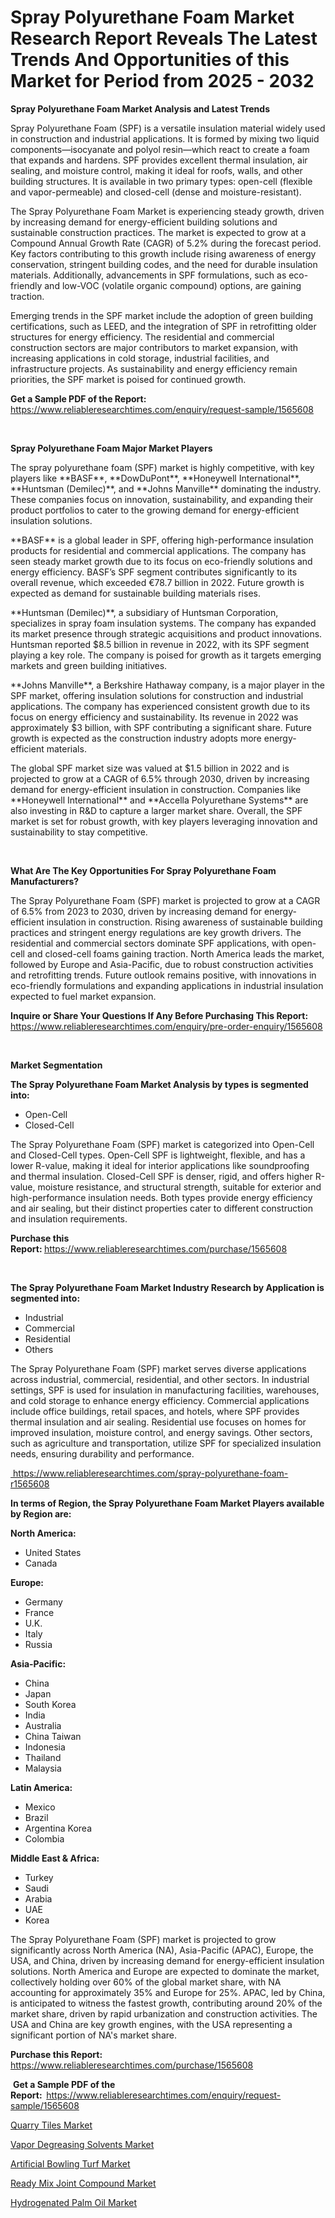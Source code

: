 <p><h1>Spray Polyurethane Foam Market Research Report Reveals The Latest Trends And Opportunities of this Market for Period from 2025 - 2032</h1></p><p><strong>Spray Polyurethane Foam Market Analysis and Latest Trends</strong></p>
<p><p>Spray Polyurethane Foam (SPF) is a versatile insulation material widely used in construction and industrial applications. It is formed by mixing two liquid components—isocyanate and polyol resin—which react to create a foam that expands and hardens. SPF provides excellent thermal insulation, air sealing, and moisture control, making it ideal for roofs, walls, and other building structures. It is available in two primary types: open-cell (flexible and vapor-permeable) and closed-cell (dense and moisture-resistant).</p><p>The Spray Polyurethane Foam Market is experiencing steady growth, driven by increasing demand for energy-efficient building solutions and sustainable construction practices. The market is expected to grow at a Compound Annual Growth Rate (CAGR) of 5.2% during the forecast period. Key factors contributing to this growth include rising awareness of energy conservation, stringent building codes, and the need for durable insulation materials. Additionally, advancements in SPF formulations, such as eco-friendly and low-VOC (volatile organic compound) options, are gaining traction.</p><p>Emerging trends in the SPF market include the adoption of green building certifications, such as LEED, and the integration of SPF in retrofitting older structures for energy efficiency. The residential and commercial construction sectors are major contributors to market expansion, with increasing applications in cold storage, industrial facilities, and infrastructure projects. As sustainability and energy efficiency remain priorities, the SPF market is poised for continued growth.</p></p>
<p><strong>Get a Sample PDF of the Report:&nbsp;</strong> <a href="https://www.reliableresearchtimes.com/enquiry/request-sample/1565608?utm_campaign=2176&utm_medium=2&utm_source=Github&utm_content=ia&utm_term=25012025&utm_id=spray-polyurethane-foam">https://www.reliableresearchtimes.com/enquiry/request-sample/1565608</a></p>
<p>&nbsp;</p>
<p><strong>Spray Polyurethane Foam Major Market Players</strong></p>
<p><p>The spray polyurethane foam (SPF) market is highly competitive, with key players like **BASF**, **DowDuPont**, **Honeywell International**, **Huntsman (Demilec)**, and **Johns Manville** dominating the industry. These companies focus on innovation, sustainability, and expanding their product portfolios to cater to the growing demand for energy-efficient insulation solutions.</p><p>**BASF** is a global leader in SPF, offering high-performance insulation products for residential and commercial applications. The company has seen steady market growth due to its focus on eco-friendly solutions and energy efficiency. BASF’s SPF segment contributes significantly to its overall revenue, which exceeded €78.7 billion in 2022. Future growth is expected as demand for sustainable building materials rises.</p><p>**Huntsman (Demilec)**, a subsidiary of Huntsman Corporation, specializes in spray foam insulation systems. The company has expanded its market presence through strategic acquisitions and product innovations. Huntsman reported $8.5 billion in revenue in 2022, with its SPF segment playing a key role. The company is poised for growth as it targets emerging markets and green building initiatives.</p><p>**Johns Manville**, a Berkshire Hathaway company, is a major player in the SPF market, offering insulation solutions for construction and industrial applications. The company has experienced consistent growth due to its focus on energy efficiency and sustainability. Its revenue in 2022 was approximately $3 billion, with SPF contributing a significant share. Future growth is expected as the construction industry adopts more energy-efficient materials.</p><p>The global SPF market size was valued at $1.5 billion in 2022 and is projected to grow at a CAGR of 6.5% through 2030, driven by increasing demand for energy-efficient insulation in construction. Companies like **Honeywell International** and **Accella Polyurethane Systems** are also investing in R&D to capture a larger market share. Overall, the SPF market is set for robust growth, with key players leveraging innovation and sustainability to stay competitive.</p></p>
<p>&nbsp;</p>
<p><strong>What Are The Key Opportunities For Spray Polyurethane Foam Manufacturers?</strong></p>
<p><p>The Spray Polyurethane Foam (SPF) market is projected to grow at a CAGR of 6.5% from 2023 to 2030, driven by increasing demand for energy-efficient insulation in construction. Rising awareness of sustainable building practices and stringent energy regulations are key growth drivers. The residential and commercial sectors dominate SPF applications, with open-cell and closed-cell foams gaining traction. North America leads the market, followed by Europe and Asia-Pacific, due to robust construction activities and retrofitting trends. Future outlook remains positive, with innovations in eco-friendly formulations and expanding applications in industrial insulation expected to fuel market expansion.</p></p>
<p><strong>Inquire or Share Your Questions If Any Before Purchasing This Report:</strong> <a href="https://www.reliableresearchtimes.com/enquiry/pre-order-enquiry/1565608?utm_campaign=2176&utm_medium=2&utm_source=Github&utm_content=ia&utm_term=25012025&utm_id=spray-polyurethane-foam">https://www.reliableresearchtimes.com/enquiry/pre-order-enquiry/1565608</a></p>
<p>&nbsp;</p>
<p><strong>Market Segmentation</strong></p>
<p><strong>The Spray Polyurethane Foam Market Analysis by types is segmented into:</strong></p>
<p><ul><li>Open-Cell</li><li>Closed-Cell</li></ul></p>
<p><p>The Spray Polyurethane Foam (SPF) market is categorized into Open-Cell and Closed-Cell types. Open-Cell SPF is lightweight, flexible, and has a lower R-value, making it ideal for interior applications like soundproofing and thermal insulation. Closed-Cell SPF is denser, rigid, and offers higher R-value, moisture resistance, and structural strength, suitable for exterior and high-performance insulation needs. Both types provide energy efficiency and air sealing, but their distinct properties cater to different construction and insulation requirements.</p></p>
<p><strong>Purchase this Report:&nbsp;</strong><a href="https://www.reliableresearchtimes.com/purchase/1565608?utm_campaign=2176&utm_medium=2&utm_source=Github&utm_content=ia&utm_term=25012025&utm_id=spray-polyurethane-foam">https://www.reliableresearchtimes.com/purchase/1565608</a></p>
<p>&nbsp;</p>
<p><strong>The Spray Polyurethane Foam Market Industry Research by Application is segmented into:</strong></p>
<p><ul><li>Industrial</li><li>Commercial</li><li>Residential</li><li>Others</li></ul></p>
<p><p>The Spray Polyurethane Foam (SPF) market serves diverse applications across industrial, commercial, residential, and other sectors. In industrial settings, SPF is used for insulation in manufacturing facilities, warehouses, and cold storage to enhance energy efficiency. Commercial applications include office buildings, retail spaces, and hotels, where SPF provides thermal insulation and air sealing. Residential use focuses on homes for improved insulation, moisture control, and energy savings. Other sectors, such as agriculture and transportation, utilize SPF for specialized insulation needs, ensuring durability and performance.</p></p>
<p><a href="https://www.reliableresearchtimes.com/spray-polyurethane-foam-r1565608?utm_campaign=2176&utm_medium=2&utm_source=Github&utm_content=ia&utm_term=25012025&utm_id=spray-polyurethane-foam">&nbsp;https://www.reliableresearchtimes.com/spray-polyurethane-foam-r1565608</a></p>
<p><strong>In terms of Region, the Spray Polyurethane Foam Market Players available by Region are:</strong></p>
<p>
    <p> <strong> North America: </strong>
        <ul>
            <li>United States</li>
            <li>Canada</li>
        </ul>
        </p> 
    <p> <strong> Europe: </strong>
        <ul>
            <li>Germany</li>
            <li>France</li>
            <li>U.K.</li>
            <li>Italy</li>
            <li>Russia</li>
        </ul>
        </p> 
    <p> <strong> Asia-Pacific: </strong>
        <ul>
            <li>China</li>
            <li>Japan</li>
            <li>South Korea</li>
            <li>India</li>
            <li>Australia</li>
            <li>China Taiwan</li>
            <li>Indonesia</li>
            <li>Thailand</li>
            <li>Malaysia</li>
        </ul>
        </p> 
    <p> <strong> Latin America: </strong>
        <ul>
            <li>Mexico</li>
            <li>Brazil</li>
            <li>Argentina Korea</li>
            <li>Colombia</li>
        </ul>
        </p> 
    <p> <strong> Middle East & Africa: </strong>
        <ul>
            <li>Turkey</li>
            <li>Saudi</li>
            <li>Arabia</li>
            <li>UAE</li>
            <li>Korea</li>
        </ul>
    </p>
    </p>
<p><p>The Spray Polyurethane Foam (SPF) market is projected to grow significantly across North America (NA), Asia-Pacific (APAC), Europe, the USA, and China, driven by increasing demand for energy-efficient insulation solutions. North America and Europe are expected to dominate the market, collectively holding over 60% of the global market share, with NA accounting for approximately 35% and Europe for 25%. APAC, led by China, is anticipated to witness the fastest growth, contributing around 20% of the market share, driven by rapid urbanization and construction activities. The USA and China are key growth engines, with the USA representing a significant portion of NA's market share.</p></p>
<p><strong>Purchase this Report: </strong><a href="https://www.reliableresearchtimes.com/purchase/1565608?utm_campaign=2176&utm_medium=2&utm_source=Github&utm_content=ia&utm_term=25012025&utm_id=spray-polyurethane-foam">https://www.reliableresearchtimes.com/purchase/1565608</a></p>
<p>&nbsp;<strong>Get a Sample PDF of the Report:&nbsp;&nbsp;</strong><a href="https://www.reliableresearchtimes.com/enquiry/request-sample/1565608?utm_campaign=2176&utm_medium=2&utm_source=Github&utm_content=ia&utm_term=25012025&utm_id=spray-polyurethane-foam">https://www.reliableresearchtimes.com/enquiry/request-sample/1565608</a></p>
<p><strong></strong></p>
<p><p><a href="https://www.linkedin.com/pulse/quarry-tiles-market-innovations-trends-comprehensive-study-2025-2032-t6gic?utm_campaign=2176&utm_medium=2&utm_source=Github&utm_content=ia&utm_term=25012025&utm_id=spray-polyurethane-foam">Quarry Tiles Market</a></p><p><a href="https://www.linkedin.com/pulse/vapor-degreasing-solvents-market-projections-2025-2032-growing-sb0ce?utm_campaign=2176&utm_medium=2&utm_source=Github&utm_content=ia&utm_term=25012025&utm_id=spray-polyurethane-foam">Vapor Degreasing Solvents Market</a></p><p><a href="https://www.linkedin.com/pulse/revenue-growth-forecast-artificial-bowling-turf-market-5-cagr-wsryf?utm_campaign=2176&utm_medium=2&utm_source=Github&utm_content=ia&utm_term=25012025&utm_id=spray-polyurethane-foam">Artificial Bowling Turf Market</a></p><p><a href="https://www.linkedin.com/pulse/why-ready-mix-joint-compound-market-set-87-growth-2032-zusnf?utm_campaign=2176&utm_medium=2&utm_source=Github&utm_content=ia&utm_term=25012025&utm_id=spray-polyurethane-foam">Ready Mix Joint Compound Market</a></p><p><a href="https://www.linkedin.com/pulse/hydrogenated-palm-oil-market-forecast-key-players-analysis-qzszc?utm_campaign=2176&utm_medium=2&utm_source=Github&utm_content=ia&utm_term=25012025&utm_id=spray-polyurethane-foam">Hydrogenated Palm Oil Market</a></p></p>